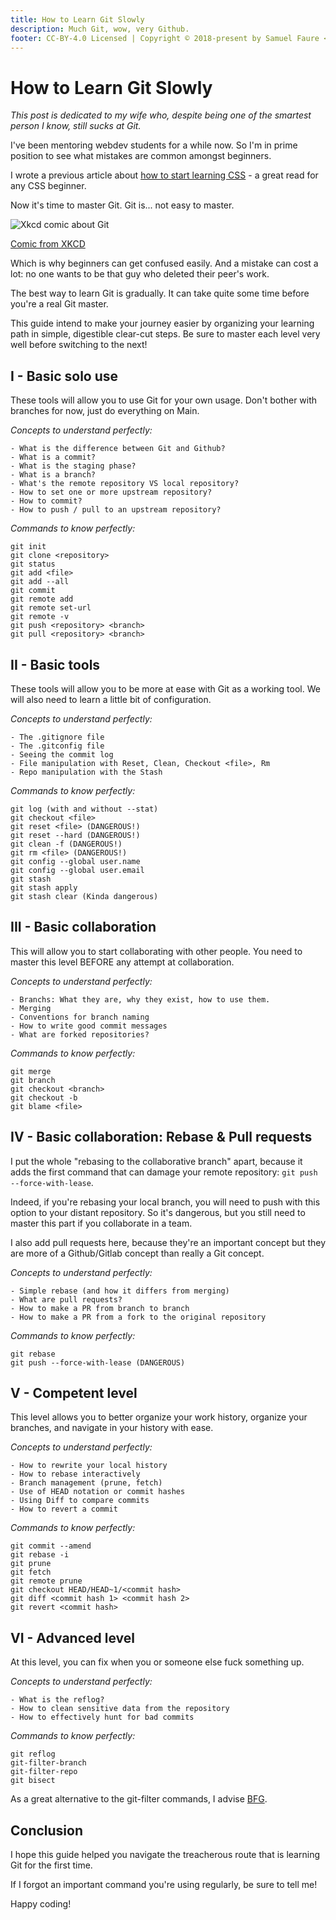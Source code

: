 ```yaml
---
title: How to Learn Git Slowly
description: Much Git, wow, very Github.
footer: CC-BY-4.0 Licensed | Copyright © 2018-present by Samuel Faure <3
---
```

# How to Learn Git Slowly

*This post is dedicated to my wife who, despite being one of the smartest person I know, still sucks at Git.*

I've been mentoring webdev students for a while now. So I'm in prime position to see what mistakes are common amongst beginners.

I wrote a previous article about [how to start learning CSS](./HowToStartCss) - a great read for any CSS beginner.

Now it's time to master Git. Git is... not easy to master.

![Xkcd comic about Git](../assets/xkcd_git.png)

[Comic from XKCD](https://xkcd.com/)

Which is why beginners can get confused easily. And a mistake can cost a lot: no one wants to be that guy who deleted their peer's work.

The best way to learn Git is gradually. It can take quite some time before you're a real Git master.

This guide intend to make your journey easier by organizing your learning path in simple, digestible clear-cut steps. Be sure to master each level very well before switching to the next!

## I - Basic solo use

These tools will allow you to use Git for your own usage. Don't bother with branches for now, just do everything on Main.

*Concepts to understand perfectly:*
```
- What is the difference between Git and Github?
- What is a commit?
- What is the staging phase?
- What is a branch?
- What's the remote repository VS local repository?
- How to set one or more upstream repository?
- How to commit?
- How to push / pull to an upstream repository?
```

*Commands to know perfectly:*
```
git init
git clone <repository>
git status
git add <file>
git add --all
git commit
git remote add
git remote set-url
git remote -v
git push <repository> <branch>
git pull <repository> <branch>
```

## II - Basic tools

These tools will allow you to be more at ease with Git as a working tool. We will also need to learn a little bit of configuration.

*Concepts to understand perfectly:*
```
- The .gitignore file
- The .gitconfig file
- Seeing the commit log
- File manipulation with Reset, Clean, Checkout <file>, Rm
- Repo manipulation with the Stash
```

*Commands to know perfectly:*
```
git log (with and without --stat)
git checkout <file>
git reset <file> (DANGEROUS!)
git reset --hard (DANGEROUS!)
git clean -f (DANGEROUS!)
git rm <file> (DANGEROUS!)
git config --global user.name
git config --global user.email
git stash
git stash apply
git stash clear (Kinda dangerous)
```

## III - Basic collaboration

This will allow you to start collaborating with other people. You need to master this level BEFORE any attempt at collaboration.

*Concepts to understand perfectly:*
```
- Branchs: What they are, why they exist, how to use them.
- Merging
- Conventions for branch naming
- How to write good commit messages
- What are forked repositories?
```

*Commands to know perfectly:*
```
git merge
git branch
git checkout <branch>
git checkout -b
git blame <file>
```

## IV - Basic collaboration: Rebase & Pull requests

I put the whole "rebasing to the collaborative branch" apart, because it adds the first command that can damage your remote repository: `git push --force-with-lease`.

Indeed, if you're rebasing your local branch, you will need to push with this option to your distant repository. So it's dangerous, but you still need to master this part if you collaborate in a team.

I also add pull requests here, because they're an important concept but they are more of a Github/Gitlab concept than really a Git concept.

*Concepts to understand perfectly:*
```
- Simple rebase (and how it differs from merging)
- What are pull requests?
- How to make a PR from branch to branch
- How to make a PR from a fork to the original repository
```

*Commands to know perfectly:*
```
git rebase
git push --force-with-lease (DANGEROUS)
```

## V - Competent level

This level allows you to better organize your work history, organize your branches, and navigate in your history with ease.

*Concepts to understand perfectly:*
```
- How to rewrite your local history
- How to rebase interactively
- Branch management (prune, fetch)
- Use of HEAD notation or commit hashes
- Using Diff to compare commits
- How to revert a commit
```

*Commands to know perfectly:*
```
git commit --amend
git rebase -i
git prune
git fetch
git remote prune
git checkout HEAD/HEAD~1/<commit hash>
git diff <commit hash 1> <commit hash 2>
git revert <commit hash>
```

## VI - Advanced level

At this level, you can fix when you or someone else fuck something up.

*Concepts to understand perfectly:*
```
- What is the reflog?
- How to clean sensitive data from the repository
- How to effectively hunt for bad commits
```

*Commands to know perfectly:*
```
git reflog
git-filter-branch
git-filter-repo
git bisect
```

As a great alternative to the git-filter commands, I advise [BFG](https://rtyley.github.io/bfg-repo-cleaner/).

## Conclusion

I hope this guide helped you navigate the treacherous route that is learning Git for the first time.

If I forgot an important command you're using regularly, be sure to tell me!

Happy coding!
